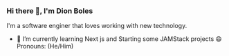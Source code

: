 ### Hi there 👋, I'm Dion Boles
I'm a software enginer that loves working with new technology. 
- 🌱 I’m currently learning Next js and Starting some JAMStack projects
😄 Pronouns: (He/Him)

<!--
**dionboles/dionboles** is a ✨ _special_ ✨ repository because its `README.md` (this file) appears on your GitHub profile.

Here are some ideas to get you started:

- 🔭 I’m currently working on ...
- 🌱 I’m currently learning ...
- 👯 I’m looking to collaborate on ...
- 🤔 I’m looking for help with ...
- 💬 Ask me about ...
- 📫 How to reach me: ...
- 😄 Pronouns: ...
- ⚡ Fun fact: ...
-->
